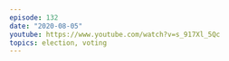 ```yaml
---
episode: 132
date: "2020-08-05"
youtube: https://www.youtube.com/watch?v=s_917Xl_5Qc
topics: election, voting
---
```

